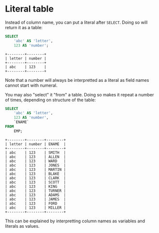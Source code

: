 # Literal table

Instead of column name, you can put a literal after `SELECT`.
Doing so will return it as a table:

```sql
SELECT
    'abc' AS 'letter',
    123 AS 'number';
```

    +--------+--------+
    | letter | number |
    +--------+--------+
    | abc    | 123    |
    +--------+--------+

Note that a number will always be interpretted as a literal as field names cannot start with numeral.

You may also "select" it "from" a table.
Doing so makes it repeat a number of times, depending on structure of the table:

```sql
SELECT
    'abc' AS 'letter',
    123 AS 'number',
    `ENAME`
FROM
    EMP;
```

    +--------+--------+--------+
    | letter | number | ENAME  |
    +--------+--------+--------+
    | abc    | 123    | SMITH  |
    | abc    | 123    | ALLEN  |
    | abc    | 123    | WARD   |
    | abc    | 123    | JONES  |
    | abc    | 123    | MARTIN |
    | abc    | 123    | BLAKE  |
    | abc    | 123    | CLARK  |
    | abc    | 123    | SCOTT  |
    | abc    | 123    | KING   |
    | abc    | 123    | TURNER |
    | abc    | 123    | ADAMS  |
    | abc    | 123    | JAMES  |
    | abc    | 123    | FORD   |
    | abc    | 123    | MILLER |
    +--------+--------+--------+

This can be explained by interpretting column names as variables and literals as values.

